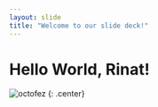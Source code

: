 ```yaml
---
layout: slide
title: "Welcome to our slide deck!"
---
```


# Hello World, Rinat!

![octofez](https://octodex.github.com/images/octofez.png)
{: .center}
